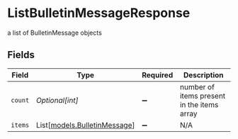 # ListBulletinMessageResponse

a list of BulletinMessage objects


## Fields

| Field                                                        | Type                                                         | Required                                                     | Description                                                  |
| ------------------------------------------------------------ | ------------------------------------------------------------ | ------------------------------------------------------------ | ------------------------------------------------------------ |
| `count`                                                      | *Optional[int]*                                              | :heavy_minus_sign:                                           | number of items present in the items array                   |
| `items`                                                      | List[[models.BulletinMessage](../models/bulletinmessage.md)] | :heavy_minus_sign:                                           | N/A                                                          |